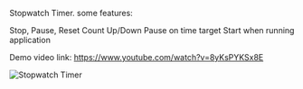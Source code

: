 Stopwatch Timer.  some features:

Stop, Pause, Reset
Count Up/Down
Pause on time target
Start when running application

Demo video link: https://www.youtube.com/watch?v=8yKsPYKSx8E

![Stopwatch Timer](https://imgur.com/a/0c2yDqM)
